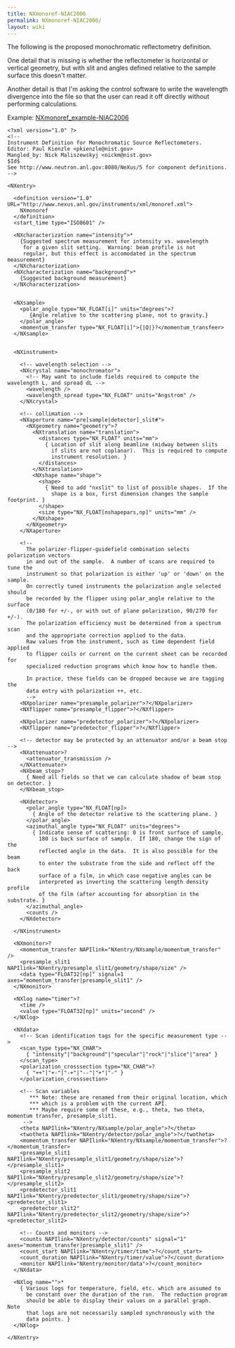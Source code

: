 ```yaml
---
title: NXmonoref-NIAC2006
permalink: NXmonoref-NIAC2006/
layout: wiki
---
```


The following is the proposed monochromatic reflectometry definition.

One detail that is missing is whether the reflectometer is horizontal or
vertical geometry, but with slit and angles defined relative to the
sample surface this doesn't matter.

Another detail is that I'm asking the control software to write the
wavelength divergence into the file so that the user can read it off
directly without performing calculations.

Example:
[NXmonoref\_example-NIAC2006](NXmonoref_example-NIAC2006 "wikilink")

    <?xml version="1.0" ?>
    <!--
    Instrument Definition for Monochromatic Source Reflectometers.
    Editor: Paul Kienzle <pkienzle@nist.gov>
    Mangled_by: Nick Maliszewskyj <nickm@nist.gov>
    $Id$
    See http://www.neutron.anl.gov:8080/NeXus/5 for component definitions.
    -->

    <NXentry>

      <definition version="1.0" URL="http://www.nexus.anl.gov/instruments/xml/monoref.xml">
        NXmonoref
      </definition>
      <start_time type="ISO8601" />

      <NXcharacterization name="intensity">*
        {Suggested spectrum measurement for intensity vs. wavelength
         for a given slit setting.  Warning: beam profile is not 
         regular, but this effect is accomodated in the spectrum measurement}
      </NXcharacterization>
      <NXcharacterization name="background">*
        {Suggested background measurement}
      </NXcharacterization>


      <NXsample>
        <polar_angle type="NX_FLOAT[i]" units="degrees">?
           {Angle relative to the scattering plane, not to gravity.}
        </polar_angle>
        <momentum_transfer type="NX_FLOAT[i]">{|Q|}?</momentum_transfeer>
      </NXsample>


      <NXinstrument>

        <!-- wavelength selection -->
        <NXcrystal name="monochromator">
          <!-- May want to include fields required to compute the wavelength L, and spread dL -->
          <wavelength />
          <wavelength_spread type="NX_FLOAT" units="Angstrom" />
        </NXcrystal>

        <!-- collimation -->
        <NXaperture name="pre[sample|detector]_slit#">
          <NXgeometry name="geometry">?
            <NXtranslation name="translation">
              <distances type="NX_FLOAT" units="mm">
                { Location of slit along beamline (midway between slits 
                  if slits are not coplanar).  This is required to compute 
                  instrument resolution. }
              </distances>          
            </NXtranslation>
            <NXshape name="shape">
              <shape>
                { Need to add "nxslit" to list of possible shapes.  If the
                  shape is a box, first dimension changes the sample footprint. }
              </shape>
              <size type="NX_FLOAT[nshapepars,np]" units="mm" />
            </NXshape>
          </NXgeometry>
        </NXaperture>

        <!-- 
          The polarizer-flipper-guidefield combination selects polarization vectors 
          in and out of the sample.  A number of scans are required to tune the 
          instrument so that polarization is either 'up' or 'down' on the sample.  
          On correctly tuned instruments the polarization angle selected should 
          be recorded by the flipper using polar_angle relative to the surface 
          (0/180 for +/-, or with out of plane polarization, 90/270 for +/-).  
          The polarization efficiency must be determined from a spectrum scan
          and the appropriate correction applied to the data.
          Raw values from the instrument, such as time dependent field applied
          to flipper coils or current on the current sheet can be recorded for
          specialized reduction programs which know how to handle them.

          In practice, these fields can be dropped because we are tagging the
          data entry with polarization ++, etc.
          -->
        <NXpolarizer name="presample_polarizer">?</NXpolarizer>
        <NXflipper name="presample_flipper">?</NXflipper>

        <NXpolarizer name="predetector_polarizer">?</NXpolarizer>
        <NXflipper name="predetector_flipper">?</NXflipper>

        <!-- detector may be protected by an attenuator and/or a beam stop -->
        <NXattenuator>?
          <attenuator_transmission />
        </NXattenuator>
        <NXbeam_stop>?
          { Need all fields so that we can calculate shadow of beam stop on detector. }
        </NXbeam_stop>

        <NXdetector>
          <polar_angle type="NX_FLOAT[np]>
            { Angle of the detector relative to the scattering plane. }
          </polar_angle>
          <azimuthal_angle type="NX_FLOAT" units="degrees">
            { Indicate sense of scattering: 0 is front surface of sample, 
              180 is back surface of sample.  If 180, change the sign of the
              reflected angle in the data.  It is also possible for the beam
              to enter the substrate from the side and reflect off the back 
              surface of a film, in which case negative angles can be 
              interpreted as inverting the scattering length density profile
              of the film (after accounting for absorption in the substrate. }
          </azimuthal_angle>
          <counts />
        </NXdetector>

      </NXinstrument>

      <NXmonitor>?
        <momentum_transfer NAPIlink="NXentry/NXsample/momentum_transfer" />
        <presample_slit1 NAPIlink="NXentry/presample_slit1/geometry/shape/size" />
        <data type="FLOAT32[np]" signal=1 axes="momentum_transfer|presample_slit1" />
      </NXmonitor>

      <NXlog name="timer">?
        <time />
        <value type="FLOAT32[np]" units="second" />
      </NXlog>

      <NXdata>
        <!-- Scan identification tags for the specific measurement type -->
        <scan_type type="NX_CHAR"> 
          { "intensity"|"background"|"specular"|"rock"|"slice"|"area" }
        </scan_type>
        <polarization_crosssection type="NX_CHAR">?
          { "++"|"+-"|"-+"|"--"|"+"|"-" }
        </polarization_crosssection>

        <!-- Scan variables
           *** Note: these are renamed from their original location, which
           *** which is a problem with the current API.
           *** Maybe require some of these, e.g., theta, two theta, momentum transfer, presample_slit1.
         -->
        <theta NAPIlink="NXentry/NXsample/polar_angle">?</theta>
        <twotheta NAPIlink="NXentry/detector/polar_angle">?</twotheta>
        <momentum_transfer NAPIlink="NXentry/NXsample/momentum_transfer">?</momentum_transfer>
        <presample_slit1 NAPIlink="NXentry/presample_slit1/geometry/shape/size">?</presample_slit1>
        <presample_slit2 NAPIlink="NXentry/presample_slit2/geometry/shape/size">?</presample_slit2>
        <predetector_slit1 NAPIlink="NXentry/predetector_slit1/geometry/shape/size">?<predetector_slit1>
        <predetector_slit2" NAPIlink="NXentry/predetector_slit2/geometry/shape/size">?<predetector_slit2>

        <!-- Counts and monitors -->
        <counts NAPIlink="NXentry/detector/counts" signal="1" axes="momentum_transfer|presample_slit1" />
        <count_start NAPIlink="NXentry/timer/time">?</count_start>
        <count_duration NAPIlink="NXentry/timer/value">?</count_duration>
        <monitor NAPIlink="NXentry/monitor/data">?</count_monitor>
      </NXdata>

      <NXlog name="">*
        { Various logs for temperature, field, etc. which are assumed to
          be constant over the duration of the run.  The reduction program
          should be able to display their values on a parallel graph.  Note
          that logs are not necessarily sampled synchronously with the
          data points. }
      </NXlog>

    </NXentry>
